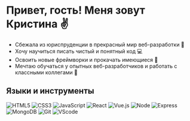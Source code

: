 # Привет, гость! Меня зовут Кристина ✌

<ul>
<li>Сбежала из юриспруденции в прекрасный мир веб-разработки &#129325;</li>
<li>Хочу научиться писать чистый и понятный код &#128187;</li>
<li>Освоить новые фреймворки и прокачать имеющиеся &#128210;</li>
<li>Мечтаю обучаться у опытных веб-разработчиков и работать с классными коллегами &#129488;</li>
</ul>

## Языки и инструменты
![HTML5](https://img.shields.io/badge/-HTML5-090909?style=for-the-badge&logo=HTML5)
![CSS3](https://img.shields.io/badge/-CSS3-090909?style=for-the-badge&logo=CSS3)
![JavaScript](https://img.shields.io/badge/-JavaScript-090909?style=for-the-badge&logo=Javascript)
![React](https://img.shields.io/badge/-React.js-090909?style=for-the-badge&logo=React)
![Vue.js](https://img.shields.io/badge/-React.js-090909?style=for-the-badge&logo=Vue)
![Node](https://img.shields.io/badge/-Node.js-090909?style=for-the-badge&logo=Node.js)
![Express](https://img.shields.io/badge/-Express-090909?style=for-the-badge&logo=Express)
![MongoDB](https://img.shields.io/badge/-MongoDB-090909?style=for-the-badge&logo=MongoDB)
![Git](https://img.shields.io/badge/-Git-090909?style=for-the-badge&logo=Git)
![VScode](https://img.shields.io/badge/-VSCode-090909?style=for-the-badge&logo=VisualStudio&logoColor=42aaff)

